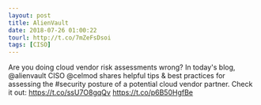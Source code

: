 ```yaml
---
layout: post
title: AlienVault
date: 2018-07-26 01:00:22
tourl: http://t.co/7mZeFsDsoi
tags: [CISO]
---
```

Are you doing cloud vendor risk assessments wrong? In today's blog, @alienvault CISO @celmod shares helpful tips &amp; best practices for assessing the #security posture of a potential cloud vendor partner. Check it out: https://t.co/ssU7O8gqQv https://t.co/p6B50HgfBe
